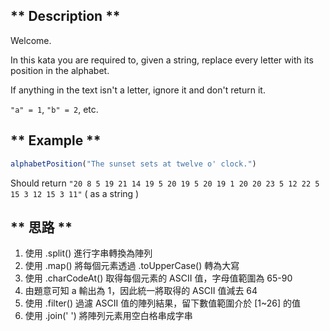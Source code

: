 ## ** Description **
Welcome.

In this kata you are required to, given a string, replace every letter with its position in the alphabet.

If anything in the text isn't a letter, ignore it and don't return it.

`"a" = 1`, `"b" = 2`, etc.

## ** Example **
```javascript
alphabetPosition("The sunset sets at twelve o' clock.")
```

Should return `"20 8 5 19 21 14 19 5 20 19 5 20 19 1 20 20 23 5 12 22 5 15 3 12 15 3 11"` ( as a string )

## ** 思路 **
1. 使用 .split() 進行字串轉換為陣列
2. 使用 .map() 將每個元素透過 .toUpperCase() 轉為大寫
3. 使用 .charCodeAt() 取得每個元素的 ASCII 值，字母值範圍為 65-90
4. 由題意可知 a 輸出為 1，因此統一將取得的 ASCII 值減去 64
5. 使用 .filter() 過濾 ASCII 值的陣列結果，留下數值範圍介於 [1~26] 的值
6. 使用 .join(' ') 將陣列元素用空白格串成字串